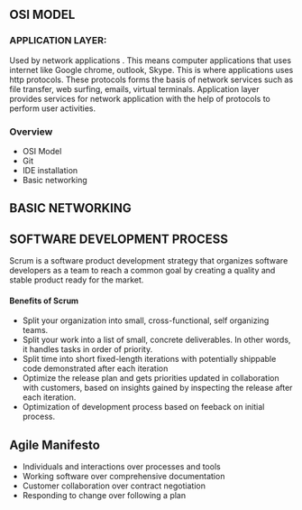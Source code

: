 ## OSI MODEL
### APPLICATION LAYER: 

Used by network applications . This means computer applications that uses internet like Google chrome, outlook, Skype. This is where applications uses http protocols. These protocols forms the basis of network services such as file transfer, web surfing, emails, virtual terminals.
Application layer provides services for network application with the help of protocols to perform user activities.

### Overview

* OSI Model
* Git
* IDE installation
* Basic networking

## BASIC NETWORKING



## SOFTWARE DEVELOPMENT PROCESS
Scrum is a software product development strategy that organizes software developers as a team to reach a common goal by creating a quality and stable product ready for the market.

#### Benefits of Scrum
* Split your organization into small, cross-functional, self organizing teams.
* Split your work into a list of small, concrete deliverables. In other words, it handles tasks in order of priority.
* Split time into short fixed-length iterations with potentially shippable code demonstrated after each iteration
* Optimize the release plan and gets priorities updated in collaboration with customers, based on insights gained by inspecting the release after each iteration.
* Optimization of development process based on feeback on initial process.

## Agile Manifesto
* Individuals and interactions over processes and tools
* Working software over comprehensive documentation
* Customer collaboration over contract negotiation
* Responding to change over following a plan
